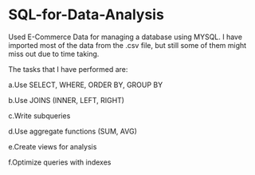 # SQL-for-Data-Analysis

Used E-Commerce Data for managing a database using MYSQL. 
I have imported most of the data from the .csv file, but still some of them might miss out due to time taking.


The tasks that I have performed are:
  
  a.Use SELECT, WHERE, ORDER BY, GROUP BY
  
  b.Use JOINS (INNER, LEFT, RIGHT)
  
  c.Write subqueries
  
  d.Use aggregate functions (SUM, AVG)
  
  e.Create views for analysis
  
  f.Optimize queries with indexes
